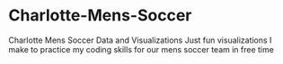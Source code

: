 # Charlotte-Mens-Soccer
Charlotte Mens Soccer Data and Visualizations
Just fun visualizations I make to practice my coding skills for our mens soccer team in free time
